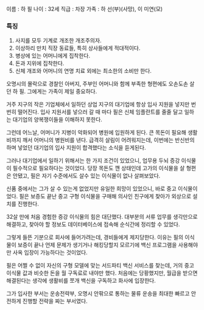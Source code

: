 이름 : 하 필
나이 : 32세
직급 : 차장
가족 : 하 선(부)(사망), 이 미연(모)

### 특징 ###
1. 사지를 모두 기계로 개조한 개조주의자. 
2. 이상하리 만치 직장 동료들, 특히 상사들에게 적대적이다.
3. 병상에 있는 어머니에게 집착한다.
4. 돈과 지위에 집착한다.
5. 신체 개조와 어머니의 연명 치료 외에는 최소한의 소비만 한다.

 오명시의 몰락으로 경찰인 아버지, 주부인 어머니와 함께 부족한 형편에도 오손도손 살던 하 필. 그에게는 가족이 제일 중요하다.

 거주 지구의 작은 기업체에서 일하던 상업 지구의 대기업에 항상 입사 지원을 넣지만 번번히 떨어진다. 입사 지원서를 넣으러 갈 때 마다 필은 신체 임플란트를 줄줄 달고 일하는 대기업의 양복쟁이들을 이해하지 못한다.

 그런데 어느날, 어머니가 지병이 악화되어 병원에 입원하게 된다. 큰 목돈이 필요해 생활비까지 깨서 어머니의 병원비를 낸다. 급격히 살림이 어려워지는데, 이번에는 반신반의하며 넣었던 대기업의 입사 지원이 합격했다는 소식을 듣게된다.

 그러나 대기업에서 일하기 위해서는 한 가지 조건이 있었으니, 업무용 두뇌 증강 이식물이 필수적으로 필요하다는 것이었다. 당장 목돈도 깬 상태인데 고가의 이식물을 살 형편은 안됐고, 필은 자기 수준에서도 살수 있는 이식물이 없나 살펴보았다.

 신품 중에서는 그가 살 수 있는게 없었지만 유일한 희망이 있었으니, 바로 중고 이식물이었다. 필은 보증도 끝난 중고 구형 이식물을 구매해 의사인 친구에게 찾아가 외상으로 설치를 진행한다.

 32살 만에 처음 경험한 증강 이식물의 힘은 대단했다. 대부분의 서류 업무를 생각만으로 해결하고, 찾아야 할 정보도 데이터베이스에 접속해 순식간에 정리할 수 있었다.

 그렇게 들뜬 기분으로 회사에 들어가려는데, 경비들에게 제지당한다. 이유는 필의 이식물이 보증이 끝나 언제 문제가 생기거나 해킹당할지 모르기에 백신 프로그램을 사용해야만 사옥 입장이 가능하다는 것이었다.

 필은 어쩔 수 없이 자신의 구형 모델에 맞는 서드파티 백신 서비스를 찾는데, 거의 중고 이식물 값과 비슷한 돈을 월 구독료로 내야만 했다. 처음에는 당황했지만, 월급을 받으면 해결된다는 생각에 생활비를 쪼개 백신을 구독하고 화사에 입장한다.

 그가 입사한 부서는 운송전략부, 오명시 안팎으로 통하는 물류 운송을 최대한 빠르고 안전하게 진행할 전략을 짜는 부서였다. 